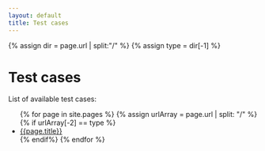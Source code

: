 ```yaml
---
layout: default
title: Test cases
---
```


<!-- <details>
<summary>Test cases</summary>
<br>
TBF
</details> -->

<!-- Get the current model type -->
{% assign dir = page.url | split:"/" %} 
{% assign type = dir[-1] %}

<!-- Index content -->
<h1>Test cases</h1>
<p>List of available test cases:</p>

<ul>
{% for page in site.pages %}
    {% assign urlArray = page.url | split: "/" %}
    {% if urlArray[-2] == type %}
        <li><a href="{{page.url | relative_url}}">{{page.title}}</a></li>
    {% endif%}
{% endfor %}
</ul>